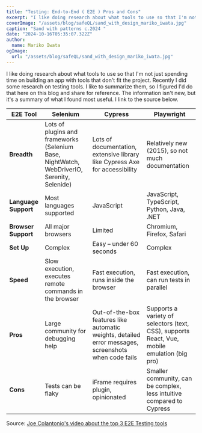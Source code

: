 ```yaml
---
title: "Testing: End-to-End ( E2E ) Pros and Cons"
excerpt: "I like doing research about what tools to use so that I'm not just spending time on building an app with tools that don't fit the project. Recently I did some research on testing tools. I like to summarize them, so I figured I'd do that here on this blog and share for reference."
coverImage: "/assets/blog/safeQL/sand_with_design_mariko_iwata.jpg"
caption: "Sand with patterns c.2024 "
date: "2024-10-16T05:35:07.322Z"
author:
  name: Mariko Iwata
ogImage:
  url: "/assets/blog/safeQL/sand_with_design_mariko_iwata.jpg"
---
```


I like doing research about what tools to use so that I'm not just spending time on building an app with tools that don't fit the project. Recently I did some research on testing tools. I like to summarize them, so I figured I'd do that here on this blog and share for reference. The information isn't new, but it's a summary of what I found most useful. I link to the source below.

| E2E Tool         | Selenium                                                                                       | Cypress                                                                             | Playwright                                                                                     |
| ---------------- | ---------------------------------------------------------------------------------------------- | ------------------------------------------------------------------------------------ | ------------------------------------------------------------------------------------------------ |
| **Breadth**      | Lots of plugins and frameworks (Selenium Base, NightWatch, WebDriverIO, Serenity, Selenide)    | Lots of documentation, extensive library like Cypress Axe for accessibility          | Relatively new (2015), so not much documentation                                                 |
| **Language Support** | Most languages supported                                                                  | JavaScript                                                                          | JavaScript, TypeScript, Python, Java, .NET                                                      |
| **Browser Support**  | All major browsers                                                                        | Limited                                                                             | Chromium, Firefox, Safari                                                                       |
| **Set Up**       | Complex                                                                                       | Easy – under 60 seconds                                                              | Complex                                                                                          |
| **Speed**        | Slow execution, executes remote commands in the browser                                       | Fast execution, runs inside the browser                                              | Fast execution, can run tests in parallel                                                       |
| **Pros**         | Large community for debugging help                                                            | Out-of-the-box features like automatic weights, detailed error messages, screenshots when code fails | Supports a variety of selectors (text, CSS), supports React, Vue, mobile emulation (big pro) |
| **Cons**         | Tests can be flaky                                                                            | iFrame requires plugin, opinionated                                                 | Smaller community, can be complex, less intuitive compared to Cypress                           |

Source: [Joe Colantonio's video about the top 3 E2E Testing tools](https://www.youtube.com/watch?v=50cPIDTo4c4 )